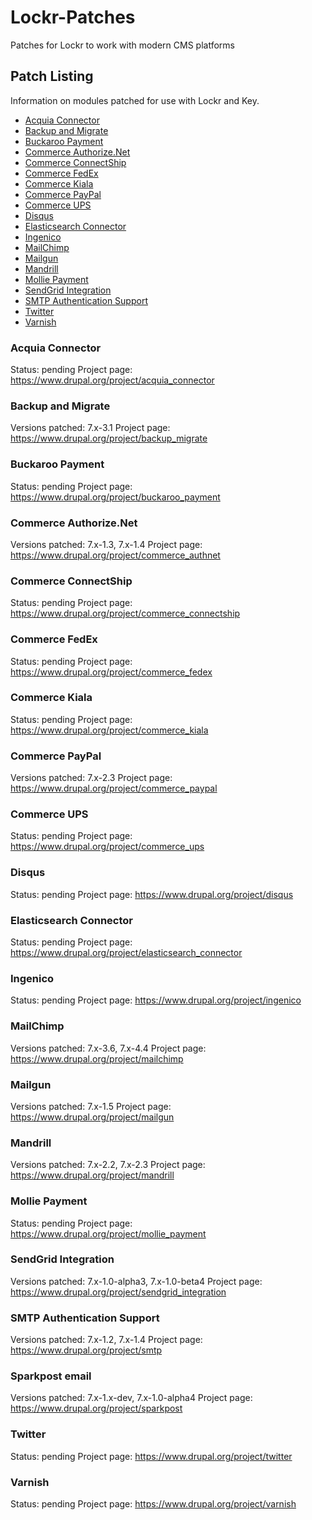 # Lockr-Patches
Patches for Lockr to work with modern CMS platforms

## Patch Listing

Information on modules patched for use with Lockr and Key.

- [Acquia Connector](#acquia-connector)
- [Backup and Migrate](#backup-and-migrate)
- [Buckaroo Payment](#buckaroo-payment)
- [Commerce Authorize.Net](#commerce-authorize.net)
- [Commerce ConnectShip](#commerce-connectship)
- [Commerce FedEx](#commerce-fedex)
- [Commerce Kiala](#commerce-kiala)
- [Commerce PayPal](#commerce-paypal)
- [Commerce UPS](#commerce-ups)
- [Disqus](#disqus)
- [Elasticsearch Connector](#elasticsearch-connector)
- [Ingenico](#ingenico)
- [MailChimp](#mailchimp)
- [Mailgun](#mailgun)
- [Mandrill](#mandrill)
- [Mollie Payment](#mollie-payment)
- [SendGrid Integration](#sendgrid-integration)
- [SMTP Authentication Support](#smtp-authentication-support)
- [Twitter](#twitter)
- [Varnish](#varnish)

### Acquia Connector

Status: pending
Project page: https://www.drupal.org/project/acquia_connector

### Backup and Migrate

Versions patched: 7.x-3.1
Project page: https://www.drupal.org/project/backup_migrate

### Buckaroo Payment

Status: pending
Project page: https://www.drupal.org/project/buckaroo_payment

### Commerce Authorize.Net

Versions patched: 7.x-1.3, 7.x-1.4
Project page: https://www.drupal.org/project/commerce_authnet

### Commerce ConnectShip

Status: pending
Project page: https://www.drupal.org/project/commerce_connectship

### Commerce FedEx

Status: pending
Project page: https://www.drupal.org/project/commerce_fedex

### Commerce Kiala

Status: pending
Project page: https://www.drupal.org/project/commerce_kiala

### Commerce PayPal

Versions patched: 7.x-2.3
Project page: https://www.drupal.org/project/commerce_paypal

### Commerce UPS

Status: pending
Project page: https://www.drupal.org/project/commerce_ups

### Disqus

Status: pending
Project page: https://www.drupal.org/project/disqus

### Elasticsearch Connector

Status: pending
Project page: https://www.drupal.org/project/elasticsearch_connector

### Ingenico

Status: pending
Project page: https://www.drupal.org/project/ingenico

### MailChimp

Versions patched: 7.x-3.6, 7.x-4.4
Project page: https://www.drupal.org/project/mailchimp

### Mailgun

Versions patched: 7.x-1.5
Project page: https://www.drupal.org/project/mailgun

### Mandrill

Versions patched: 7.x-2.2, 7.x-2.3
Project page: https://www.drupal.org/project/mandrill

### Mollie Payment

Status: pending
Project page: https://www.drupal.org/project/mollie_payment

### SendGrid Integration

Versions patched: 7.x-1.0-alpha3, 7.x-1.0-beta4
Project page: https://www.drupal.org/project/sendgrid_integration

### SMTP Authentication Support

Versions patched: 7.x-1.2, 7.x-1.4
Project page: https://www.drupal.org/project/smtp

### Sparkpost email

Versions patched: 7.x-1.x-dev, 7.x-1.0-alpha4
Project page: https://www.drupal.org/project/sparkpost

### Twitter

Status: pending
Project page: https://www.drupal.org/project/twitter

### Varnish

Status: pending
Project page: https://www.drupal.org/project/varnish

